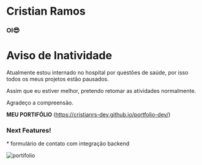 # Cristian Ramos 
### OI😎



# Aviso de Inatividade

Atualmente estou internado no hospital por questões de saúde, por isso todos os meus projetos estão pausados.

Assim que eu estiver melhor, pretendo retomar as atividades normalmente.

Agradeço a compreensão.

**MEU PORTIFÓLIO** (https://cristianrs-dev.github.io/portfolio-dev/)

<h3>Next Features!</h3>
* formulário de contato com integração backend 


![portifolio](https://github.com/eclipseCJP/eclipseCJP/assets/58758617/62cd5095-1eed-4702-b2a3-89d14af28bfb)





 

